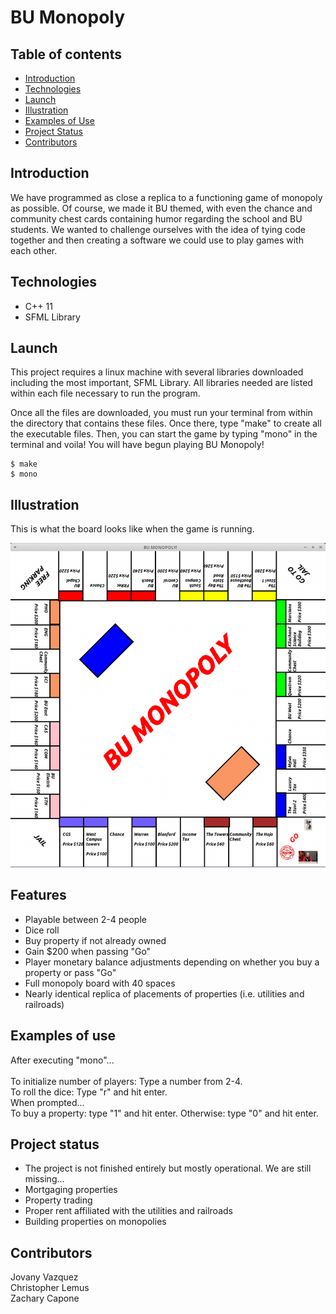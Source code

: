 # BU Monopoly

## Table of contents
* [Introduction](#introduction)
* [Technologies](#technologies)
* [Launch](#launch)
* [Illustration](#illustration)
* [Examples of Use](#examples-of-use)
* [Project Status](#project-status)
* [Contributors](#contributors)

## Introduction
We have programmed as close a replica to a functioning game of monopoly as possible. Of course, we made it BU themed, with even the chance and community chest cards containing humor regarding the school and BU students. We wanted to challenge ourselves with the idea of tying code together and then creating a software we could use to play games with each other.

## Technologies
* C++ 11
* SFML Library

## Launch
This project requires a linux machine with several libraries downloaded including the most important, SFML Library. All libraries needed are listed within each file necessary to run the program. <br >

Once all the files are downloaded, you must run your terminal from within the directory that contains these files. Once there, type "make" to create all the executable files. Then, you can start the game by typing "mono" in the terminal and voila! You will have begun playing BU Monopoly!

```
$ make
$ mono
```

## Illustration
This is what the board looks like when the game is running.

![Illustration](./images/board.png)

## Features
* Playable between 2-4 people
* Dice roll
* Buy property if not already owned
* Gain $200 when passing "Go"
* Player monetary balance adjustments depending on whether you buy a property or pass "Go"
* Full monopoly board with 40 spaces
* Nearly identical replica of placements of properties (i.e. utilities and railroads) 

## Examples of use
After executing "mono"... <br >
<br >
To initialize number of players: Type a number from 2-4.<br >
To roll the dice: Type "r" and hit enter.<br >
When prompted... <br >
To buy a property: type "1" and hit enter. Otherwise: type "0" and hit enter.

## Project status
* The project is not finished entirely but mostly operational. We are still missing...
* Mortgaging properties
* Property trading
* Proper rent affiliated with the utilities and railroads
* Building properties on monopolies

## Contributors
Jovany Vazquez<br >
Christopher Lemus<br >
Zachary Capone<br >
